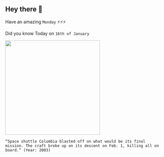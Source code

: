 ## Hey there 👋
Have an amazing `Monday` ⚡⚡⚡

Did you know Today on `16th of January`
 
 [<img src="https://upload.wikimedia.org/wikipedia/commons/thumb/8/8a/Close-up_STS-107_Launch_-_GPN-2003-00080.jpg/1280px-Close-up_STS-107_Launch_-_GPN-2003-00080.jpg" width="300" />](https://en.wikipedia.org/wiki/Space_Shuttle_Columbia_disaster#:~:text=launched%20on%20January%2016,%202003) 
 ```
“Space shuttle Columbia blasted off on what would be its final mission. The craft broke up on its descent on Feb. 1, killing all on board.” (Year: 2003)
```
